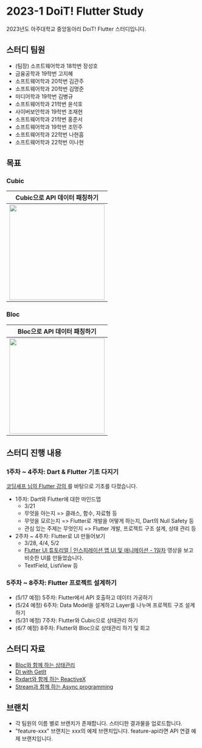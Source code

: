 # 2023-1 DoiT! Flutter Study

2023년도 아주대학교 중앙동아리 DoiT! Flutter 스터디입니다.

## 스터디 팀원

+ (팀장) 소프트웨어학과 18학번 장성호
+ 금융공학과 19학번 고지혜
+ 소프트웨어학과 20학번 김관주
+ 소프트웨어학과 20학번 김명준
+ 미디어학과 19학번 김병규
+ 소프트웨어학과 21학번 윤석호
+ 사이버보안학과 19학번 조재현
+ 소프트웨어학과 21학번 홍준서
+ 소프트웨어학과 19학번 조민주
+ 소프트웨어학과 22학번 나현흠
+ 소프트웨어학과 22학번 이나현

## 목표

### Cubic

<table>
<thead>
    <th align="center">
      <font style="vertical-align: inherit;">Cubic으로 API 데이터 패칭하기</font>
    </th>
  </thead>
  <tbody>
    <tr>
      <td align="center">
        <img src="assets/showcases/cubic.gif" style="height: 250px;"/>
      </td>
    </tr>
  </tbody>
</table>

### Bloc

<table>
  <thead>
    <th align="center">
      <font style="vertical-align: inherit;">Bloc으로 API 데이터 패칭하기</font>
    </th>
  </thead>
  <tbody>
    <tr>
      <td align="center">
        <img src="assets/showcases/bloc.gif" style="height: 250px;"/>
      </td>
    </tr>
  </tbody>
</table>

## 스터디 진행 내용

### 1주차 ~ 4주차: Dart & Flutter 기초 다지기
<a href="https://www.youtube.com/@codingchef/playlists"> 코딩셰프 님의 Flutter 강의 </a>를 바탕으로 기초를 다졌습니다.

+ 1주차: Dart와 Flutter에 대한 마인드맵
  + 3/21
  + 무엇을 아는지 => 클래스, 함수, 자료형 등
  + 무엇을 모르는지 => Flutter로 개발을 어떻게 하는지, Dart의 Null Safety 등
  + 관심 있는 주제는 무엇인지 => Flutter 개발, 프로젝트 구조 설계, 상태 관리 등
+ 2주차 ~ 4주차: Flutter로 UI 만들어보기
  + 3/28, 4/4, 5/2
  + <a href="https://www.youtube.com/watch?v=zTTP8XBR6fI&t=725s">Flutter UI 튜토리얼 | 인스피레이션 앱 UI 및 애니메이션 - 1일차</a> 영상을 보고 비슷한 UI를 만들었습니다.
  + TextField, ListView 등

### 5주차 ~ 8주차: Flutter 프로젝트 설계하기
+ (5/17 예정) 5주차: Flutter에서 API 호출하고 데이터 가공하기
+ (5/24 예정) 6주차: Data Model을 설계하고 Layer를 나누며 프로젝트 구조 설계하기
+ (5/31 예정) 7주차: Flutter와 Cubic으로 상태관리 하기
+ (6/7 예정) 8주차: Flutter와 Bloc으로 상태관리 하기 및 회고

## 스터디 자료
+ <a href="https://docs.google.com/document/d/1hO1YK7BsiJ6bG7Vz7ARk6x3f2i_MN_xjjALxMHKNQrU/edit#">Bloc와 함께 하는 상태관리</a>
+ <a href="https://docs.google.com/document/d/18gixkWynlIKolDShnt9ayIEZ_EYXXW1prmuyCSH4yjQ/edit#heading=h.dr1m1iyy05mm">DI with GetIt</a>
+ <a href="https://docs.google.com/document/d/1pc5oMlZdyzUNptFe5AXZT9pFkUJeq4w5WTWUHt8h8Hs/edit#heading=h.4lreeypi5sl2">Rxdart와 함께 하는 ReactiveX</a>
+ <a href="https://docs.google.com/document/d/1siJ7sObO55X5u_59MXOgQvlil2CIME-2eC0q5AJpZls/edit">Stream과 함께 하는 Async programming
  </a>

## 브랜치
+ 각 팀원의 이름 별로 브랜치가 존재합니다. 스터디한 결과물을 업로드합니다.
+ "feature-xxx" 브랜치는 xxx의 예제 브랜치입니다. feature-api라면 API 연결 예제 브랜치입니다.

